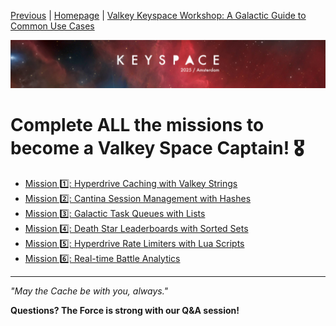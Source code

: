 [Previous](../docs/training.md) | [Homepage](../README.md) | [Valkey Keyspace Workshop: A Galactic Guide to Common Use Cases](../README.md)

![Keyspace](../static/img/keyspace-backdrop.png)

# Complete ALL the missions to become a Valkey Space Captain! 🎖️

- [Mission 1️⃣: Hyperdrive Caching with Valkey Strings](../docs/missions/caching/README.md)
- [Mission 2️⃣: Cantina Session Management with Hashes](../docs/missions/sessions/README.md)
- [Mission 3️⃣: Galactic Task Queues with Lists](../docs/missions/queues/README.md)
- [Mission 4️⃣: Death Star Leaderboards with Sorted Sets](../docs/missions/leaderboards/README.md)
- [Mission 5️⃣: Hyperdrive Rate Limiters with Lua Scripts](../docs/missions/rate-limiters/README.md)
- [Mission 6️⃣: Real-time Battle Analytics](../docs/missions/analytics/README.md)

---

*"May the Cache be with you, always."*

**Questions? The Force is strong with our Q&A session!**

